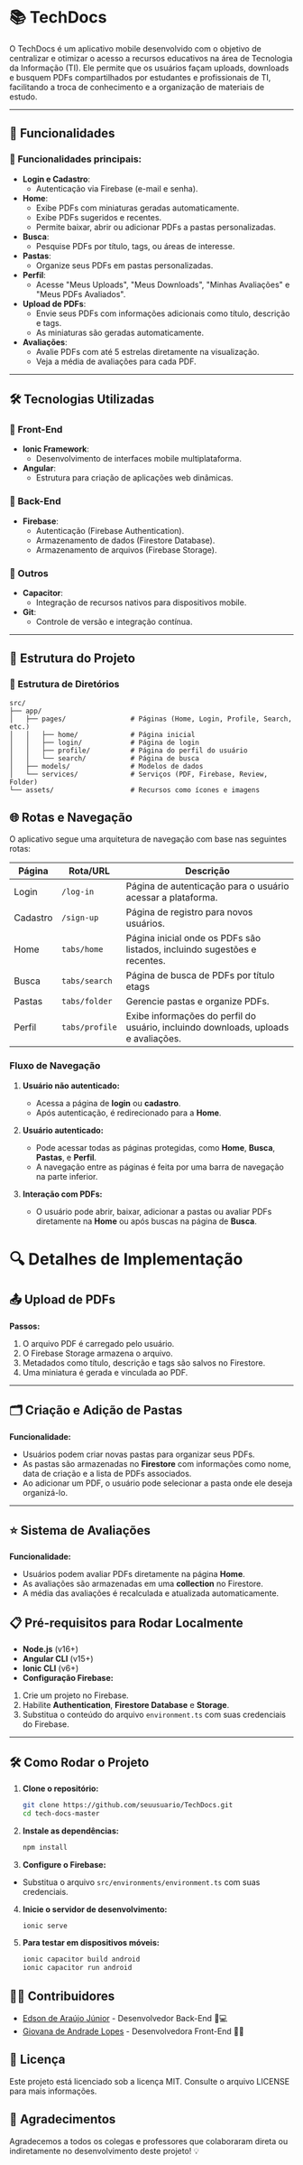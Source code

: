 # 📚 TechDocs

O TechDocs é um aplicativo mobile desenvolvido com o objetivo de centralizar e otimizar o acesso a recursos educativos na área de Tecnologia da Informação (TI). Ele permite que os usuários façam uploads, downloads e busquem PDFs compartilhados por estudantes e profissionais de TI, facilitando a troca de conhecimento e a organização de materiais de estudo.

---

## 🚀 Funcionalidades

### 🌟 Funcionalidades principais:
- **Login e Cadastro**:
  - Autenticação via Firebase (e-mail e senha).
- **Home**:
  - Exibe PDFs com miniaturas geradas automaticamente.
  - Exibe PDFs sugeridos e recentes.
  - Permite baixar, abrir ou adicionar PDFs a pastas personalizadas.
- **Busca**:
  - Pesquise PDFs por título, tags, ou áreas de interesse.
- **Pastas**:
  - Organize seus PDFs em pastas personalizadas.
- **Perfil**:
  - Acesse "Meus Uploads", "Meus Downloads", "Minhas Avaliações" e "Meus PDFs Avaliados".
- **Upload de PDFs**:
  - Envie seus PDFs com informações adicionais como título, descrição e tags.
  - As miniaturas são geradas automaticamente.
- **Avaliações**:
  - Avalie PDFs com até 5 estrelas diretamente na visualização.
  - Veja a média de avaliações para cada PDF.
  
---

## 🛠️ Tecnologias Utilizadas

### 🔹 Front-End
- **Ionic Framework**:
  - Desenvolvimento de interfaces mobile multiplataforma.
- **Angular**:
  - Estrutura para criação de aplicações web dinâmicas.

### 🔹 Back-End
- **Firebase**:
  - Autenticação (Firebase Authentication).
  - Armazenamento de dados (Firestore Database).
  - Armazenamento de arquivos (Firebase Storage).

### 🔹 Outros
- **Capacitor**:
  - Integração de recursos nativos para dispositivos mobile.
- **Git**:
  - Controle de versão e integração contínua.

---

## 🎯 Estrutura do Projeto

### 📂 Estrutura de Diretórios
```plaintext
src/
├── app/
│   ├── pages/                # Páginas (Home, Login, Profile, Search, etc.)
│   │   ├── home/             # Página inicial
│   │   ├── login/            # Página de login
│   │   ├── profile/          # Página do perfil do usuário
│   │   └── search/           # Página de busca
│   ├── models/               # Modelos de dados
│   └── services/             # Serviços (PDF, Firebase, Review, Folder)
└── assets/                   # Recursos como ícones e imagens

```


## 🌐 Rotas e Navegação

O aplicativo segue uma arquitetura de navegação com base nas seguintes rotas:

| **Página**       | **Rota/URL**       | **Descrição**                                                                                     |
|-------------------|--------------------|---------------------------------------------------------------------------------------------------|
| Login            | `/log-in`          | Página de autenticação para o usuário acessar a plataforma.                                      |
| Cadastro         | `/sign-up`         | Página de registro para novos usuários.                                                          |
| Home             | `tabs/home`        | Página inicial onde os PDFs são listados, incluindo sugestões e recentes.                        |
| Busca            | `tabs/search`      | Página de busca de PDFs por título etags                                                         |
| Pastas           | `tabs/folder`      | Gerencie pastas e organize PDFs.                                                                 |
| Perfil           | `tabs/profile`     | Exibe informações do perfil do usuário, incluindo downloads, uploads e avaliações.               |



### Fluxo de Navegação

1. **Usuário não autenticado:**
   - Acessa a página de **login** ou **cadastro**.
   - Após autenticação, é redirecionado para a **Home**.

2. **Usuário autenticado:**
   - Pode acessar todas as páginas protegidas, como **Home**, **Busca**, **Pastas**, e **Perfil**.
   - A navegação entre as páginas é feita por uma barra de navegação na parte inferior.

3. **Interação com PDFs:**
   - O usuário pode abrir, baixar, adicionar a pastas ou avaliar PDFs diretamente na **Home** ou após buscas na página de **Busca**.

# 🔍 Detalhes de Implementação

## 📤 Upload de PDFs

**Passos:**
1. O arquivo PDF é carregado pelo usuário.
2. O Firebase Storage armazena o arquivo.
3. Metadados como título, descrição e tags são salvos no Firestore.
4. Uma miniatura é gerada e vinculada ao PDF.

---

## 🗂️ Criação e Adição de Pastas

**Funcionalidade:**
- Usuários podem criar novas pastas para organizar seus PDFs.
- As pastas são armazenadas no **Firestore** com informações como nome, data de criação e a lista de PDFs associados.
- Ao adicionar um PDF, o usuário pode selecionar a pasta onde ele deseja organizá-lo.

---

## ⭐ Sistema de Avaliações

**Funcionalidade:**
- Usuários podem avaliar PDFs diretamente na página **Home**.
- As avaliações são armazenadas em uma **collection** no Firestore.
- A média das avaliações é recalculada e atualizada automaticamente.


## 📋 Pré-requisitos para Rodar Localmente

- **Node.js** (v16+)
- **Angular CLI** (v15+)
- **Ionic CLI** (v6+)
- **Configuração Firebase:**
1. Crie um projeto no Firebase.
2. Habilite **Authentication**, **Firestore Database** e **Storage**.
3. Substitua o conteúdo do arquivo `environment.ts` com suas credenciais do Firebase.

---

## 🛠️ Como Rodar o Projeto

1. **Clone o repositório:**

   ```bash
   git clone https://github.com/seuusuario/TechDocs.git
   cd tech-docs-master
   ```
2. **Instale as dependências:**
   ```bash
   npm install
   ```
3.  **Configure o Firebase:**
   - Substitua o arquivo `src/environments/environment.ts` com suas credenciais.

4. **Inicie o servidor de desenvolvimento:**
   ```bash
   ionic serve
   ```
5. **Para testar em dispositivos móveis:**
   ```bash
   ionic capacitor build android
   ionic capacitor run android
   ```

## 👨‍💻 Contribuidores
- [Edson de Araújo Júnior](https://github.com/EdsoonJr) - Desenvolvedor Back-End 🚀💻
- [Giovana de Andrade Lopes](https://github.com/glopes2003) - Desenvolvedora Front-End 🚀📱


## 📄 Licença
Este projeto está licenciado sob a licença MIT. Consulte o arquivo LICENSE para mais informações.

## 🎉 Agradecimentos
Agradecemos a todos os colegas e professores que colaboraram direta ou indiretamente no desenvolvimento deste projeto! 💡





